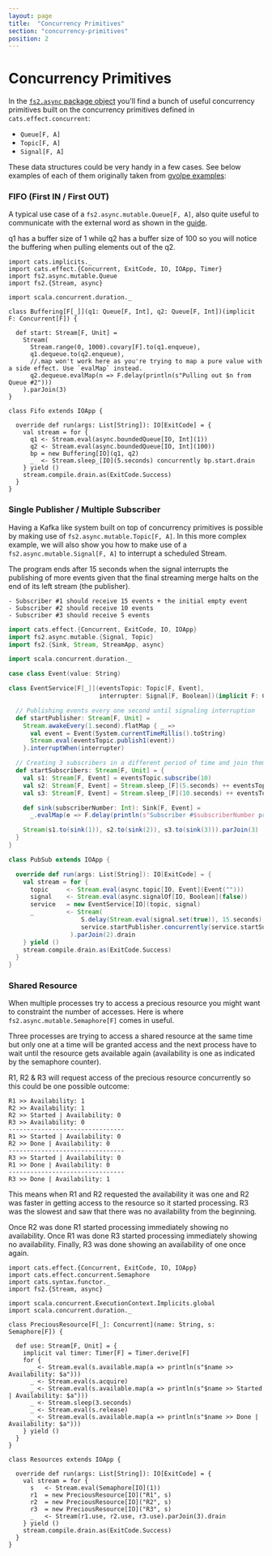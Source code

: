 ```yaml
---
layout: page
title:  "Concurrency Primitives"
section: "concurrency-primitives"
position: 2
---
```


# Concurrency Primitives

In the [`fs2.async` package object](https://github.com/functional-streams-for-scala/fs2/blob/series/1.0/core/shared/src/main/scala/fs2/async/async.scala) you'll find a bunch of useful concurrency primitives built on the concurrency primitives defined in `cats.effect.concurrent`:

- `Queue[F, A]`
- `Topic[F, A]`
- `Signal[F, A]`

These data structures could be very handy in a few cases. See below examples of each of them originally taken from [gvolpe examples](https://github.com/gvolpe/advanced-http4s/tree/master/src/main/scala/com/github/gvolpe/fs2):

### FIFO (First IN / First OUT)

A typical use case of a `fs2.async.mutable.Queue[F, A]`, also quite useful to communicate with the external word as shown in the [guide](guide#talking-to-the-external-world).

q1 has a buffer size of 1 while q2 has a buffer size of 100 so you will notice the buffering when  pulling elements out of the q2.

```tut:silent
import cats.implicits._
import cats.effect.{Concurrent, ExitCode, IO, IOApp, Timer}
import fs2.async.mutable.Queue
import fs2.{Stream, async}

import scala.concurrent.duration._

class Buffering[F[_]](q1: Queue[F, Int], q2: Queue[F, Int])(implicit F: Concurrent[F]) {

  def start: Stream[F, Unit] =
    Stream(
      Stream.range(0, 1000).covary[F].to(q1.enqueue),
      q1.dequeue.to(q2.enqueue),
      //.map won't work here as you're trying to map a pure value with a side effect. Use `evalMap` instead.
      q2.dequeue.evalMap(n => F.delay(println(s"Pulling out $n from Queue #2")))
    ).parJoin(3)
}

class Fifo extends IOApp {

  override def run(args: List[String]): IO[ExitCode] = {
    val stream = for {
      q1 <- Stream.eval(async.boundedQueue[IO, Int](1))
      q2 <- Stream.eval(async.boundedQueue[IO, Int](100))
      bp = new Buffering[IO](q1, q2)
      _  <- Stream.sleep_[IO](5.seconds) concurrently bp.start.drain
    } yield ()
    stream.compile.drain.as(ExitCode.Success)
  }
}
```

### Single Publisher / Multiple Subscriber

Having a Kafka like system built on top of concurrency primitives is possible by making use of `fs2.async.mutable.Topic[F, A]`. In this more complex example, we will also show you how to make use of a `fs2.async.mutable.Signal[F, A]` to interrupt a scheduled Stream.

The program ends after 15 seconds when the signal interrupts the publishing of more events given that the final streaming merge halts on the end of its left stream (the publisher).

```
- Subscriber #1 should receive 15 events + the initial empty event
- Subscriber #2 should receive 10 events
- Subscriber #3 should receive 5 events
```

```scala
import cats.effect.{Concurrent, ExitCode, IO, IOApp}
import fs2.async.mutable.{Signal, Topic}
import fs2.{Sink, Stream, StreamApp, async}

import scala.concurrent.duration._

case class Event(value: String)

class EventService[F[_]](eventsTopic: Topic[F, Event],
                         interrupter: Signal[F, Boolean])(implicit F: Concurrent[F], timer: Timer[F]) {

  // Publishing events every one second until signaling interruption
  def startPublisher: Stream[F, Unit] =
    Stream.awakeEvery(1.second).flatMap { _ =>
      val event = Event(System.currentTimeMillis().toString)
      Stream.eval(eventsTopic.publish1(event))
    }.interruptWhen(interrupter)

  // Creating 3 subscribers in a different period of time and join them to run concurrently
  def startSubscribers: Stream[F, Unit] = {
    val s1: Stream[F, Event] = eventsTopic.subscribe(10)
    val s2: Stream[F, Event] = Stream.sleep_[F](5.seconds) ++ eventsTopic.subscribe(10)
    val s3: Stream[F, Event] = Stream.sleep_[F](10.seconds) ++ eventsTopic.subscribe(10)

    def sink(subscriberNumber: Int): Sink[F, Event] =
      _.evalMap(e => F.delay(println(s"Subscriber #$subscriberNumber processing event: $e")))

    Stream(s1.to(sink(1)), s2.to(sink(2)), s3.to(sink(3))).parJoin(3)
  }
}

class PubSub extends IOApp {

  override def run(args: List[String]): IO[ExitCode] = {
    val stream = for {
      topic     <- Stream.eval(async.topic[IO, Event](Event("")))
      signal    <- Stream.eval(async.signalOf[IO, Boolean](false))
      service   = new EventService[IO](topic, signal)
      _         <- Stream(
                    S.delay(Stream.eval(signal.set(true)), 15.seconds),
                    service.startPublisher.concurrently(service.startSubscribers)
                 ).parJoin(2).drain
    } yield ()
    stream.compile.drain.as(ExitCode.Success)
  }
}
```

### Shared Resource

When multiple processes try to access a precious resource you might want to constraint the number of accesses. Here is where `fs2.async.mutable.Semaphore[F]` comes in useful.

Three processes are trying to access a shared resource at the same time but only one at a time will be granted access and the next process have to wait until the resource gets available again (availability is one as indicated by the semaphore counter).

R1, R2 & R3 will request access of the precious resource concurrently so this could be one possible outcome:

```
R1 >> Availability: 1
R2 >> Availability: 1
R2 >> Started | Availability: 0
R3 >> Availability: 0
--------------------------------
R1 >> Started | Availability: 0
R2 >> Done | Availability: 0
--------------------------------
R3 >> Started | Availability: 0
R1 >> Done | Availability: 0
--------------------------------
R3 >> Done | Availability: 1
```

This means when R1 and R2 requested the availability it was one and R2 was faster in getting access to the resource so it started processing. R3 was the slowest and saw that there was no availability from the beginning.

Once R2 was done R1 started processing immediately showing no availability.
Once R1 was done R3 started processing immediately showing no availability.
Finally, R3 was done showing an availability of one once again.

```tut:silent
import cats.effect.{Concurrent, ExitCode, IO, IOApp}
import cats.effect.concurrent.Semaphore
import cats.syntax.functor._
import fs2.{Stream, async}

import scala.concurrent.ExecutionContext.Implicits.global
import scala.concurrent.duration._

class PreciousResource[F[_]: Concurrent](name: String, s: Semaphore[F]) {

  def use: Stream[F, Unit] = {
    implicit val timer: Timer[F] = Timer.derive[F]
    for {
      _ <- Stream.eval(s.available.map(a => println(s"$name >> Availability: $a")))
      _ <- Stream.eval(s.acquire)
      _ <- Stream.eval(s.available.map(a => println(s"$name >> Started | Availability: $a")))
      _ <- Stream.sleep(3.seconds)
      _ <- Stream.eval(s.release)
      _ <- Stream.eval(s.available.map(a => println(s"$name >> Done | Availability: $a")))
    } yield ()
  }
}

class Resources extends IOApp {

  override def run(args: List[String]): IO[ExitCode] = {
    val stream = for {
      s   <- Stream.eval(Semaphore[IO](1))
      r1  = new PreciousResource[IO]("R1", s)
      r2  = new PreciousResource[IO]("R2", s)
      r3  = new PreciousResource[IO]("R3", s)
      _   <- Stream(r1.use, r2.use, r3.use).parJoin(3).drain
    } yield ()
    stream.compile.drain.as(ExitCode.Success)
  }
}
```
